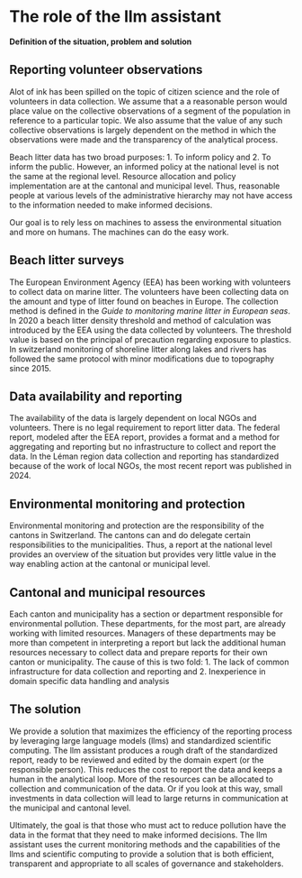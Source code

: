 # The role of the llm assistant

__Definition of the situation, problem and solution__

## Reporting volunteer observations

Alot of ink has been spilled on the topic of citizen science and the role of volunteers in data collection. We assume that a 
a reasonable person would place value on the collective observations of a segment of the population in reference to a particular
topic. We also assume that the value of any such collective observations is largely dependent on the method in which the 
observations were made and the transparency of the analytical process.

Beach litter data has two broad purposes: 1. To inform policy and 2. To inform the public. However, an informed policy at 
the national level is not the same at the regional level. Resource allocation and policy implementation are at the 
cantonal and municipal level. Thus, reasonable people at various levels of the administrative hierarchy may not have access to
the information needed to make informed decisions.

Our goal is to rely less on machines to assess the environmental situation and more on humans. The machines can do the easy work.

## Beach litter surveys

The European Environment Agency (EEA) has been working with volunteers to collect data on marine litter. The volunteers 
have been collecting data on the amount and type of litter found on beaches in Europe. The collection method is defined
in the _Guide to monitoring marine litter in European seas_. In 2020 a beach litter density threshold and method of calculation
was introduced by the EEA using the data collected by volunteers. The threshold value is based on the principal of 
precaution regarding exposure to plastics. In switzerland monitoring of shoreline litter along lakes and rivers
has followed the same protocol with minor modifications due to topography since 2015. 

## Data availability and reporting

The availability of the data is largely dependent on local NGOs and volunteers. There is no legal requirement to report litter data.
The federal report, modeled after the EEA report, provides a format and a method for aggregating and reporting but no 
infrastructure to collect and report the data. In the Léman region data collection and reporting has standardized because 
of the work of local NGOs, the most recent report was published in 2024. 


## Environmental monitoring and protection

Environmental monitoring and protection are the responsibility of the cantons in Switzerland. The cantons can and do delegate
certain responsibilities to the municipalities. Thus, a report at the national level provides an overview of the situation 
but provides very little value in the way enabling action at the cantonal or municipal level. 

## Cantonal and municipal resources

Each canton and municipality has a section or department responsible for environmental pollution. These departments, for the most part,
are already working with limited resources. Managers of these departments may be more than competent in interpreting a report but lack the
additional human resources necessary to collect data and prepare reports for their own canton or municipality. The cause of this is two fold: 1. 
The lack of common infrastructure for data collection and reporting and 2. Inexperience in domain specific data handling and analysis

## The solution

We provide a solution that maximizes the efficiency of the reporting process by leveraging large language models (llms) and 
standardized scientific computing. The llm assistant produces a rough draft of the standardized report, ready to be reviewed and 
edited by the domain expert (or the responsible person). This reduces the cost to report the data and keeps a human in 
the analytical loop. More of the resources can be allocated to collection and communication of the data. Or if you look at this way, 
small investments in data collection will lead to large returns in communication at the municipal and cantonal level.

Ultimately, the goal is that those who must act to reduce pollution have the data in the format that they need to make informed 
decisions. The llm assistant  uses the current monitoring methods and the capabilities of the llms and scientific
computing to provide a solution that is both efficient, transparent and appropriate to all scales of governance and stakeholders.